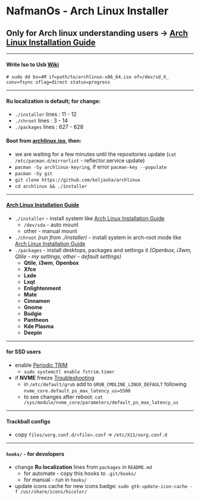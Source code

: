 # NafmanOs - Arch Linux Installer

## Only for Arch linux understanding users -> [Arch Linux Installation Guide](https://wiki.archlinux.org/index.php/Installation_guide)

***
#### Write Iso to Usb [Wiki](https://wiki.archlinux.org/title/USB_flash_installation_medium#Using_basic_command_line_utilities)
```
# sudo dd bs=4M if=path/to/archlinux-x86_64.iso of=/dev/sd_X_ conv=fsync oflag=direct status=progress
```

***
#### Ru localization is default; for change:
* `./installer` lines : 11 - 12
* `./chroot`    lines : 3 - 14
* `./packages`  lines : 627 - 628

#### Boot from [archlinux.iso](https://archlinux.org/download/), then:
* we are waiting for a few minutes until the repositories update (`cat /etc/pacman.d/mirrorlist` - reflector.service update)
* `pacman -Sy archlinux-keyring`, if error `pacman-key --populate`
* `pacman -Sy git`
* `git clone https://github.com/koljasha/archlinux`
* `cd archlinux && ./installer`

***
#### [Arch Linux Installation Guide](https://wiki.archlinux.org/index.php/Installation_guide)

* `./installer` - install system like [Arch Linux Installation Guide](https://wiki.archlinux.org/index.php/Installation_guide)
    * `/dev/sda` - auto mount
    * other      - manual mount
* `./chroot` *(run from ./installer)* - install system in arch-root mode like [Arch Linux Installation Guide](https://wiki.archlinux.org/index.php/Installation_guide#Chroot)
* `./packages` - install desktops, packages and settings it *(Openbox, i3wm, Qtile - my settings; other - default settings)*
    * **Qtile**, **i3wm**, **Openbox**
    * **Xfce**
    * **Lxde**
    * **Lxqt**
    * **Enlightenment**
    * **Mate**
    * **Cinnamon**
    * **Gnome**
    * **Budgie**
    * **Pantheon**
    * **Kde Plasma**
    * **Deepin**

***
#### for SSD users
* enable [Periodic TRIM](https://wiki.archlinux.org/title/Solid_state_drive#Periodic_TRIM)
    * `sudo systemctl enable fstrim.timer`
* if **NVME** freeze [Troubleshooting](https://wiki.archlinux.org/title/Solid_state_drive/NVMe#Troubleshooting)
    * in `/etc/default/grub` add to `GRUB_CMDLINE_LINUX_DEFAULT` following `nvme_core.default_ps_max_latency_us=5500`
    * to see changes after reboot: `cat /sys/module/nvme_core/parameters/default_ps_max_latency_us`
***

#### Trackball configs
* copy `files/xorg.conf.d/<file>.conf` -> `/etc/X11/xorg.conf.d`
***

#### `hooks/` - for devolopers

* change **Ru localization** lines from `packages` in `README.md`
    * for automate - copy this hooks to `.git/hooks/`
    * for manual - run in `hooks/`
* update icons cache for new icons badge: `sudo gtk-update-icon-cache -f /usr/share/icons/hicolor/`

